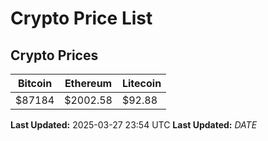 # Crypto Price List

## Crypto Prices
| Bitcoin | Ethereum | Litecoin |
| ------- | -------- | -------- |
| $87184 | $2002.58 | $92.88 |
**Last Updated:** 2025-03-27 23:54 UTC
**Last Updated:** $DATE$
